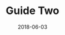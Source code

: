 ---
layout: post
title: "Guide Two"
date:   2018-06-03
file_url: "/media/guides/files/guide-two.pdf"
---